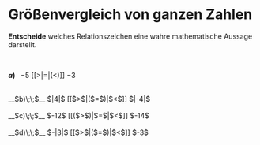 <!--
version:  0.0.1

language: de

@style
input {
    text-align: center;
}

.flex-container {
    display: flex;
    flex-wrap: wrap;
    align-items: stretch;
    gap: 20px;
}

.flex-child {
    flex: 1;
    min-width: 350px;
    margin-right: 20px;
}

@media (max-width: 400px) {
    .flex-child {
        flex: 100%;
        margin-right: 0;
    }
}
@end

formula: \carry   \textcolor{red}{\scriptsize #1}
formula: \digit   \rlap{\carry{#1}}\phantom{#2}#2
formula: \permil  \text{‰}

import: https://raw.githubusercontent.com/LiaTemplates/Tikz-Jax/main/README.md

script: https://cdn.jsdelivr.net/gh/LiaTemplates/Tikz-Jax@main/dist/index.js


tags: Negative Zahlen, Zahlenverständnis, leicht, sehr niedrig, Angeben

comment: Welche Zahl ist größer? Gib es an.

author: Martin Lommatzsch

-->




# Größenvergleich von ganzen Zahlen

**Entscheide** welches Relationszeichen eine wahre mathematische Aussage darstellt.

<br>
<section class="flex-container">
<div class="flex-child">

__$a)\;\;$__ $-5$ [[$>$|$=$|($<$)]] $-3$ 
<br>
</div>
<div class="flex-child">
<br>
__$b)\;\;$__ $|4|$ [[$>$|($=$)|$<$]] $|-4|$ 
<br>
</div>
<div class="flex-child">
<br>
__$c)\;\;$__ $-12$ [[($>$)|$=$|$<$]] $-14$ 
<br>
</div>
<div class="flex-child">
<br>
__$d)\;\;$__ $-|3|$ [[$>$|($=$)|$<$]] $-3$ 

</div>
</section>
<br>
<br>
<br>
<br>

